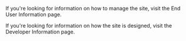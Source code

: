 If you're looking for information on how to manage the site, visit the End User Information page.

If you're looking for information on how the site is designed, visit the Developer Information page.
